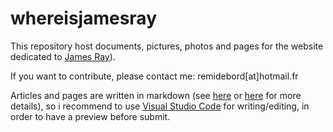 # whereisjamesray

This repository host documents, pictures, photos and pages for the website dedicated to [James Ray](https://en.wikipedia.org/wiki/James_Ray_(singer))).

If you want to contribute, please contact me: remidebord[at]hotmail.fr

Articles and pages are written in markdown (see [here](https://daringfireball.net/projects/markdown/) or [here](https://docs.github.com/en/get-started/writing-on-github/getting-started-with-writing-and-formatting-on-github/basic-writing-and-formatting-syntax) for more details), so i recommend to use [Visual Studio Code](https://code.visualstudio.com/) for writing/editing, in order to have a preview before submit.